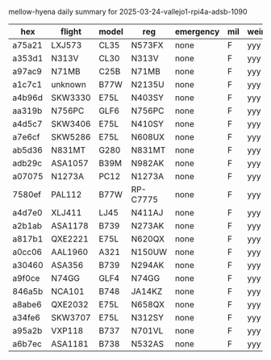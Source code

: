 mellow-hyena daily summary for 2025-03-24-vallejo1-rpi4a-adsb-1090

|hex|flight|model|reg|emergency|mil|weirdo|
|--|--|--|--|--|--|--|
|a75a21|LXJ573|CL35|N573FX|none|F|yyy|
|a353d1|N313V|CL30|N313V|none|F|yyy|
|a97ac9|N71MB|C25B|N71MB|none|F|yyy|
|a1c7c1|unknown|B77W|N2135U|none|F|yyy|
|a4b96d|SKW3330|E75L|N403SY|none|F|yyy|
|aa319b|N756PC|GLF6|N756PC|none|F|yyy|
|a4d5c7|SKW3406|E75L|N410SY|none|F|yyy|
|a7e6cf|SKW5286|E75L|N608UX|none|F|yyy|
|ab5d36|N831MT|G280|N831MT|none|F|yyy|
|adb29c|ASA1057|B39M|N982AK|none|F|yyy|
|a07075|N1273A|PC12|N1273A|none|F|yyy|
|7580ef|PAL112|B77W|RP-C7775|none|F|yyy|
|a4d7e0|XLJ411|LJ45|N411AJ|none|F|yyy|
|a2b1ab|ASA1178|B739|N273AK|none|F|yyy|
|a817b1|QXE2221|E75L|N620QX|none|F|yyy|
|a0cc06|AAL1960|A321|N150UW|none|F|yyy|
|a30460|ASA356|B739|N294AK|none|F|yyy|
|a9f0ce|N74GG|GLF4|N74GG|none|F|yyy|
|846a5b|NCA101|B748|JA14KZ|none|F|yyy|
|a8abe6|QXE2032|E75L|N658QX|none|F|yyy|
|a34fe6|SKW3707|E75L|N312SY|none|F|yyy|
|a95a2b|VXP118|B737|N701VL|none|F|yyy|
|a6b7ec|ASA1181|B738|N532AS|none|F|yyy|
